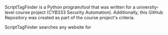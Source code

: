 ScriptTagFinder is a Python program/tool that was written for a university-level course project (CYB333 Security Automation). Additionally, this GitHub Repository was created as part of the course project's criteria. 

ScriptTagFinder searches any website for <script> tags within the website's HTML content. A website's URL must be entered/inputted at the program's prompt. The results of the executed code will reveal whether or not that website has <script> tags. The executed code also accounts for error checking for invalid URL formats or status code errors for incomplete/unfulfilled web server requests.
